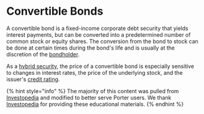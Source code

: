 # Convertible Bonds

A convertible bond is a fixed-income corporate debt security that yields interest payments, but can be converted into a predetermined number of common stock or equity shares. The conversion from the bond to stock can be done at certain times during the bond's life and is usually at the discretion of the [bondholder](https://www.investopedia.com/terms/b/bondholder.asp).

As a [hybrid security](https://www.investopedia.com/terms/h/hybridsecurity.asp), the price of a convertible bond is especially sensitive to changes in interest rates, the price of the underlying stock, and the issuer's [credit rating](https://www.investopedia.com/terms/c/creditrating.asp).

{% hint style="info" %}
The majority of this content was pulled from [Investopedia](https://www.investopedia.com) and modified to better serve Porter users. We thank [Investopedia](https://www.investopedia.com) for providing these educational materials.
{% endhint %}
